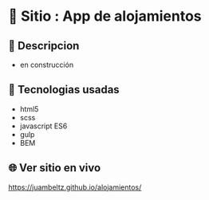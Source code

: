# :name_badge: Sitio : App de alojamientos

## :newspaper: Descripcion 
- en construcción

## 🧠 Tecnologias usadas
- html5
- scss
- javascript ES6
- gulp
- BEM

## 🌐 Ver sitio en vivo
https://juambeltz.github.io/alojamientos/
